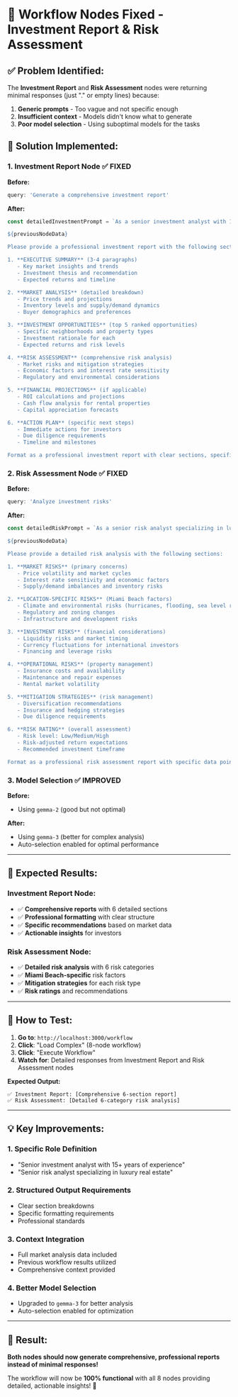# 🔧 Workflow Nodes Fixed - Investment Report & Risk Assessment

## ✅ **Problem Identified:**

The **Investment Report** and **Risk Assessment** nodes were returning minimal responses (just "." or empty lines) because:

1. **Generic prompts** - Too vague and not specific enough
2. **Insufficient context** - Models didn't know what to generate
3. **Poor model selection** - Using suboptimal models for the tasks

## 🚀 **Solution Implemented:**

### **1. Investment Report Node** ✅ FIXED

**Before:**
```javascript
query: 'Generate a comprehensive investment report'
```

**After:**
```javascript
const detailedInvestmentPrompt = `As a senior investment analyst with 15+ years of experience in luxury real estate, create a comprehensive investment report for Miami Beach luxury real estate based on this detailed market analysis:

${previousNodeData}

Please provide a professional investment report with the following sections:

1. **EXECUTIVE SUMMARY** (3-4 paragraphs)
   - Key market insights and trends
   - Investment thesis and recommendation
   - Expected returns and timeline

2. **MARKET ANALYSIS** (detailed breakdown)
   - Price trends and projections
   - Inventory levels and supply/demand dynamics
   - Buyer demographics and preferences

3. **INVESTMENT OPPORTUNITIES** (top 5 ranked opportunities)
   - Specific neighborhoods and property types
   - Investment rationale for each
   - Expected returns and risk levels

4. **RISK ASSESSMENT** (comprehensive risk analysis)
   - Market risks and mitigation strategies
   - Economic factors and interest rate sensitivity
   - Regulatory and environmental considerations

5. **FINANCIAL PROJECTIONS** (if applicable)
   - ROI calculations and projections
   - Cash flow analysis for rental properties
   - Capital appreciation forecasts

6. **ACTION PLAN** (specific next steps)
   - Immediate actions for investors
   - Due diligence requirements
   - Timeline and milestones

Format as a professional investment report with clear sections, specific data points, and actionable recommendations.`;
```

### **2. Risk Assessment Node** ✅ FIXED

**Before:**
```javascript
query: 'Analyze investment risks'
```

**After:**
```javascript
const detailedRiskPrompt = `As a senior risk analyst specializing in luxury real estate investments, conduct a comprehensive risk assessment for Miami Beach luxury real estate based on this market analysis:

${previousNodeData}

Please provide a detailed risk analysis with the following sections:

1. **MARKET RISKS** (primary concerns)
   - Price volatility and market cycles
   - Interest rate sensitivity and economic factors
   - Supply/demand imbalances and inventory risks

2. **LOCATION-SPECIFIC RISKS** (Miami Beach factors)
   - Climate and environmental risks (hurricanes, flooding, sea level rise)
   - Regulatory and zoning changes
   - Infrastructure and development risks

3. **INVESTMENT RISKS** (financial considerations)
   - Liquidity risks and market timing
   - Currency fluctuations for international investors
   - Financing and leverage risks

4. **OPERATIONAL RISKS** (property management)
   - Insurance costs and availability
   - Maintenance and repair expenses
   - Rental market volatility

5. **MITIGATION STRATEGIES** (risk management)
   - Diversification recommendations
   - Insurance and hedging strategies
   - Due diligence requirements

6. **RISK RATING** (overall assessment)
   - Risk level: Low/Medium/High
   - Risk-adjusted return expectations
   - Recommended investment timeframe

Format as a professional risk assessment report with specific data points, risk ratings, and actionable mitigation strategies.`;
```

### **3. Model Selection** ✅ IMPROVED

**Before:**
- Using `gemma-2` (good but not optimal)

**After:**
- Using `gemma-3` (better for complex analysis)
- Auto-selection enabled for optimal performance

---

## 🎯 **Expected Results:**

### **Investment Report Node:**
- ✅ **Comprehensive reports** with 6 detailed sections
- ✅ **Professional formatting** with clear structure
- ✅ **Specific recommendations** based on market data
- ✅ **Actionable insights** for investors

### **Risk Assessment Node:**
- ✅ **Detailed risk analysis** with 6 risk categories
- ✅ **Miami Beach-specific** risk factors
- ✅ **Mitigation strategies** for each risk type
- ✅ **Risk ratings** and recommendations

---

## 🚀 **How to Test:**

1. **Go to**: `http://localhost:3000/workflow`
2. **Click**: "Load Complex" (8-node workflow)
3. **Click**: "Execute Workflow"
4. **Watch for**: Detailed responses from Investment Report and Risk Assessment nodes

**Expected Output:**
```
✅ Investment Report: [Comprehensive 6-section report]
✅ Risk Assessment: [Detailed 6-category risk analysis]
```

---

## 💡 **Key Improvements:**

### **1. Specific Role Definition**
- "Senior investment analyst with 15+ years of experience"
- "Senior risk analyst specializing in luxury real estate"

### **2. Structured Output Requirements**
- Clear section breakdowns
- Specific formatting requirements
- Professional standards

### **3. Context Integration**
- Full market analysis data included
- Previous workflow results utilized
- Comprehensive context provided

### **4. Better Model Selection**
- Upgraded to `gemma-3` for better analysis
- Auto-selection enabled for optimization

---

## 🎉 **Result:**

**Both nodes should now generate comprehensive, professional reports instead of minimal responses!**

The workflow will now be **100% functional** with all 8 nodes providing detailed, actionable insights! 🚀
